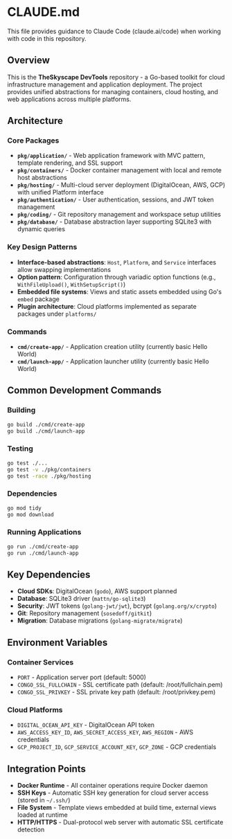 # CLAUDE.md

This file provides guidance to Claude Code (claude.ai/code) when working with code in this repository.

## Overview

This is the **TheSkyscape DevTools** repository - a Go-based toolkit for cloud infrastructure management and application deployment. The project provides unified abstractions for managing containers, cloud hosting, and web applications across multiple platforms.

## Architecture

### Core Packages

- **`pkg/application/`** - Web application framework with MVC pattern, template rendering, and SSL support
- **`pkg/containers/`** - Docker container management with local and remote host abstractions
- **`pkg/hosting/`** - Multi-cloud server deployment (DigitalOcean, AWS, GCP) with unified Platform interface
- **`pkg/authentication/`** - User authentication, sessions, and JWT token management
- **`pkg/coding/`** - Git repository management and workspace setup utilities
- **`pkg/database/`** - Database abstraction layer supporting SQLite3 with dynamic queries

### Key Design Patterns

- **Interface-based abstractions**: `Host`, `Platform`, and `Service` interfaces allow swapping implementations
- **Option pattern**: Configuration through variadic option functions (e.g., `WithFileUpload()`, `WithSetupScript()`)
- **Embedded file systems**: Views and static assets embedded using Go's `embed` package
- **Plugin architecture**: Cloud platforms implemented as separate packages under `platforms/`

### Commands

- **`cmd/create-app/`** - Application creation utility (currently basic Hello World)
- **`cmd/launch-app/`** - Application launcher utility (currently basic Hello World)

## Common Development Commands

### Building
```bash
go build ./cmd/create-app
go build ./cmd/launch-app
```

### Testing
```bash
go test ./...
go test -v ./pkg/containers
go test -race ./pkg/hosting
```

### Dependencies
```bash
go mod tidy
go mod download
```

### Running Applications
```bash
go run ./cmd/create-app
go run ./cmd/launch-app
```

## Key Dependencies

- **Cloud SDKs**: DigitalOcean (`godo`), AWS support planned
- **Database**: SQLite3 driver (`mattn/go-sqlite3`) 
- **Security**: JWT tokens (`golang-jwt/jwt`), bcrypt (`golang.org/x/crypto`)
- **Git**: Repository management (`sosedoff/gitkit`)
- **Migration**: Database migrations (`golang-migrate/migrate`)

## Environment Variables

### Container Services
- `PORT` - Application server port (default: 5000)
- `CONGO_SSL_FULLCHAIN` - SSL certificate path (default: /root/fullchain.pem)
- `CONGO_SSL_PRIVKEY` - SSL private key path (default: /root/privkey.pem)

### Cloud Platforms
- `DIGITAL_OCEAN_API_KEY` - DigitalOcean API token
- `AWS_ACCESS_KEY_ID`, `AWS_SECRET_ACCESS_KEY`, `AWS_REGION` - AWS credentials
- `GCP_PROJECT_ID`, `GCP_SERVICE_ACCOUNT_KEY`, `GCP_ZONE` - GCP credentials

## Integration Points

- **Docker Runtime** - All container operations require Docker daemon
- **SSH Keys** - Automatic SSH key generation for cloud server access (stored in `~/.ssh/`)
- **File System** - Template views embedded at build time, external views loaded at runtime
- **HTTP/HTTPS** - Dual-protocol web server with automatic SSL certificate detection